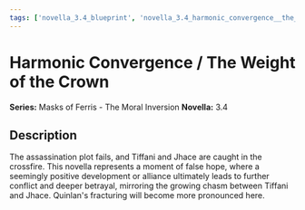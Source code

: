 ```yaml
---
tags: ['novella_3.4_blueprint', 'novella_3.4_harmonic_convergence__the_weight_of_the_crown', 'saga_outline', 'series_3_masks_of_ferris___the_moral_inversion']
---
```


# Harmonic Convergence / The Weight of the Crown

**Series:** Masks of Ferris - The Moral Inversion
**Novella:** 3.4

## Description

The assassination plot fails, and Tiffani and Jhace are caught in the crossfire. This novella represents a moment of false hope, where a seemingly positive development or alliance ultimately leads to further conflict and deeper betrayal, mirroring the growing chasm between Tiffani and Jhace. Quinlan's fracturing will become more pronounced here.
